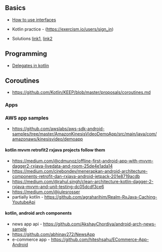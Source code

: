 ## Basics

* [How to use interfaces](https://medium.com/@rameshprasad/supercharged-interfaces-in-kotlin-53c506c53612)

* Kotlin practice - (https://exercism.io/users/sign_in)
* Solutions [link1](https://github.com/axrn/exercism-kotlin-solutions), [link2](https://github.com/rojiani/kotlin-exercism/blob/master/luhn/src/test/kotlin/LuhnTest.kt)

## Programming
* [Delegates in kotlin](https://proandroiddev.com/delegation-in-kotlin-e1efb849641)

## Coroutines

* https://github.com/Kotlin/KEEP/blob/master/proposals/coroutines.md

### Apps

### AWS app samples

* https://github.com/awslabs/aws-sdk-android-samples/tree/master/AmazonKinesisVideoDemoApp/src/main/java/com/amazonaws/kinesisvideo/demoapp

#### kotlin mvvm retrofit2 rxjava projects follow them 

* https://medium.com/@cdmunoz/offline-first-android-app-with-mvvm-dagger2-rxjava-livedata-and-room-25de4e1ada14
* https://medium.com/cirebondev/menerapkan-android-architecture-components-retrofit-dan-rxjava-android-jetpack-201e8719acdb
* https://medium.com/@rahul.singh/clean-architecture-kotlin-dagger-2-rxjava-mvvm-and-unit-testing-dc05dcdf3ce6
* https://medium.com/@julesrosser
* partially kotlin - https://github.com/agraharihim/Realm-RxJava-Caching-YoutubeApi

#### kotlin, android arch components
* news app api - https://github.com/AkshayChordiya/android-arch-news-sample
* https://github.com/abhinav272/NewsApp
* e-commerce app - https://github.com/hiteshsahu/ECommerce-App-Android
